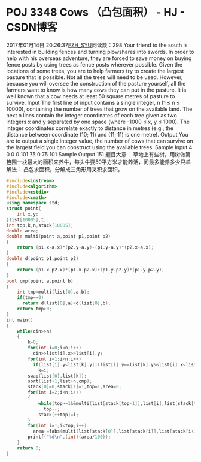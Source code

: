# POJ  3348 Cows （凸包面积） - HJ - CSDN博客
2017年01月14日 20:26:37[FZH_SYU](https://me.csdn.net/feizaoSYUACM)阅读数：298
Your friend to the south is interested in building fences and turning plowshares into swords. In order to help with his overseas adventure, they are forced to save money on buying fence posts by using trees as fence posts wherever possible. Given the locations of some trees, you are to help farmers try to create the largest pasture that is possible. Not all the trees will need to be used.
However, because you will oversee the construction of the pasture yourself, all the farmers want to know is how many cows they can put in the pasture. It is well known that a cow needs at least 50 square metres of pasture to survive.
Input 
The first line of input contains a single integer, n (1 ≤ n ≤ 10000), containing the number of trees that grow on the available land. The next n lines contain the integer coordinates of each tree given as two integers x and y separated by one space (where -1000 ≤ x, y ≤ 1000). The integer coordinates correlate exactly to distance in metres (e.g., the distance between coordinate (10; 11) and (11; 11) is one metre).
Output
You are to output a single integer value, the number of cows that can survive on the largest field you can construct using the available trees. 
Sample Input
4 
    0 0 
    0 101 
    75 0 
    75 101
Sample Output
151
题目大意： 
    草地上有些树，用树做篱笆围一块最大的面积来养牛，每头牛要50平方米才能养活，问最多能养多少只羊
解法： 
    凸包求面积，分解成三角形用叉积求面积。
```cpp
#include<iostream>
#include<algorithm>
#include<cstdio>
#include<cmath>
using namespace std;
struct point{
    int x,y;
}list[10005],t;
int top,k,n,stack[10005];
double area;
double multi(point a,point p1,point p2)
{
    return (p1.x-a.x)*(p2.y-a.y)-(p1.y-a.y)*(p2.x-a.x);
}
double d(point p1,point p2)
{
    return (p1.x-p2.x)*(p1.x-p2.x)+(p1.y-p2.y)*(p1.y-p2.y);
}
bool cmp(point a,point b)
{
    int tmp=multi(list[0],a,b);
    if(tmp==0)
      return d(list[0],a)<d(list[0],b);
    return tmp>0;
}
int main()
{   
    while(cin>>n)
    {
        k=0;
        for(int i=0;i<n;i++)
          cin>>list[i].x>>list[i].y;
        for(int i=1;i<n;i++)
          if(list[i].y<list[k].y||(list[i].y==list[k].y&&list[i].x<list[k].x))
            k=i;
        swap(list[0],list[k]);                                             //找到最小坐标并与第一个交换 
        sort(list+1,list+n,cmp);                                           //极角排序 
        stack[0]=0,stack[1]=1,top=1,area=0;                                 //栈内至少要有两个坐标 面积初始值为0 
        for(int i=2;i<n;i++)
        {
            while(top>=1&&multi(list[stack[top-1]],list[i],list[stack[top]])>=0)
              top--;
            stack[++top]=i;
        }
        for(int i=1;i<top;i++)
          area+=fabs(multi(list[stack[0]],list[stack[i]],list[stack[i+1]]));
        printf("%d\n",(int)(area/100));                                   //面积应该是叉积除2，放在这里和50一起除 
    }
    return 0;
}
```
